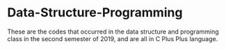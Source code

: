 # Data-Structure-Programming
These are the codes that occurred in the data structure and programming class in the second semester of 2019, and are all in C Plus Plus language.
